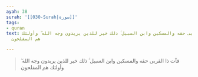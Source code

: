 ```yaml
---
ayah: 38
surah: '[[030-Surah|سورة]]'
tags:
- quran
text: فآت ذا القربى حقه والمسكين وابن السبيل ۚ ذلك خير للذين يريدون وجه الله ۖ وأولئك
  هم المفلحون

---
```

> فآت ذا القربى حقه والمسكين وابن السبيل ۚ ذلك خير للذين يريدون وجه الله ۖ وأولئك هم المفلحون
